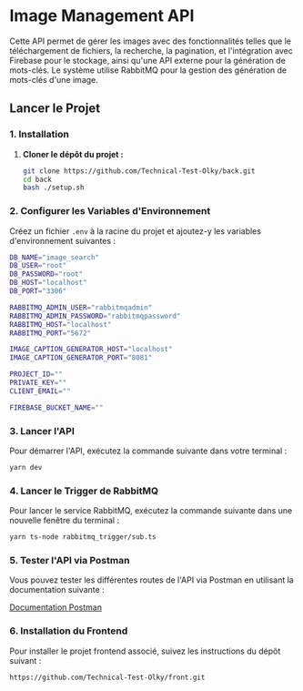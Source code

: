 # Image Management API

Cette API permet de gérer les images avec des fonctionnalités telles que le téléchargement de fichiers, la recherche, la pagination, et l'intégration avec Firebase pour le stockage, ainsi qu'une API externe pour la génération de mots-clés. Le système utilise RabbitMQ pour la gestion des génération de mots-clés d'une image.

## Lancer le Projet

### 1. Installation

1. **Cloner le dépôt du projet :**

   ```bash
   git clone https://github.com/Technical-Test-Olky/back.git
   cd back
   bash ./setup.sh
   ```

### 2. Configurer les Variables d'Environnement

Créez un fichier `.env` à la racine du projet et ajoutez-y les variables d'environnement suivantes :

```bash
DB_NAME="image_search"
DB_USER="root"
DB_PASSWORD="root"
DB_HOST="localhost"
DB_PORT="3306"

RABBITMQ_ADMIN_USER="rabbitmqadmin"
RABBITMQ_ADMIN_PASSWORD="rabbitmqpassword"
RABBITMQ_HOST="localhost"
RABBITMQ_PORT="5672"

IMAGE_CAPTION_GENERATOR_HOST="localhost"
IMAGE_CAPTION_GENERATOR_PORT="8081"

PROJECT_ID=""
PRIVATE_KEY=""
CLIENT_EMAIL=""

FIREBASE_BUCKET_NAME=""
```

### 3. Lancer l'API

Pour démarrer l'API, exécutez la commande suivante dans votre terminal :

```bash
yarn dev
```

### 4. Lancer le Trigger de RabbitMQ

Pour lancer le service RabbitMQ, exécutez la commande suivante dans une nouvelle fenêtre du terminal :

```bash
yarn ts-node rabbitmq_trigger/sub.ts
```

### 5. Tester l'API via Postman

Vous pouvez tester les différentes routes de l'API via Postman en utilisant la documentation suivante :

[Documentation Postman](https://documenter.getpostman.com/view/9261387/2sAXjNZX7E)

### 6. Installation du Frontend

Pour installer le projet frontend associé, suivez les instructions du dépôt suivant :

```bash
https://github.com/Technical-Test-Olky/front.git
```
